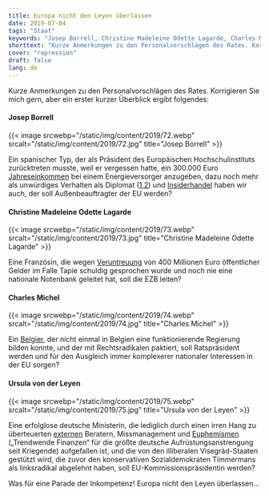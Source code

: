 ```yaml
---
title: Europa nicht den Leyen überlassen
date: 2019-07-04
tags: "Staat"
keywords: "Josep Borrell, Christine Madeleine Odette Lagarde, Charles Michel, Ursula von der Leyen, Europa, Europa Parlament, Europa Kommission, Europa Präsident"
shorttext: "Kurze Anmerkungen zu den Personalvorschlägen des Rates. Korrigieren Sie mich gern, aber ein erster kurzer Überblick ergibt folgendes"
cover: "repression"
draft: false
lang: de
---
```


Kurze Anmerkungen zu den Personalvorschlägen des Rates. Korrigieren Sie mich gern, aber ein erster kurzer Überblick ergibt folgendes:

#### Josep Borrell

{{< image srcwebp="/static/img/content/2019/72.webp" srcalt="/static/img/content/2019/72.jpg" title="Josep Borrell" >}}

Ein spanischer Typ, der als Präsident des Europäischen Hochschulinstituts zurücktreten musste, weil er vergessen hatte, ein 300.000 Euro [Jahreseinkommen](https://www.politico.eu/article/borrell-forced-to-resign-over-energy-interests/ "Borrell forced to resign over energy interests") bei einem Energieversorger anzugeben, dazu noch mehr als unwürdiges Verhalten als Diplomat ([1](https://www.elperiodico.com/es/politica/20190528/rusia-embajador-espanol-declaraciones-borrell-el-periodico-7478217 "Rusia cita al embajador español por unas declaraciones inamistosas de Borrell en EL PERIÓDICO"),[2](https://www.heise.de/tp/features/Spanien-veraergert-Mexiko-will-Entschuldigung-fuer-die-Eroberung-4353871.html "Spanien verärgert: Mexiko will Entschuldigung für die Eroberung")) und [Insiderhandel](https://www.lavanguardia.com/politica/20181127/453212914541/borrell-pagar-30000-euros-venta-acciones-abengoa-video-seo-ext.html "Borrell deberá pagar 30.000 euros por la venta de acciones de Abengoa") haben wir auch, der soll Außenbeauftragter der EU werden? 

#### Christine Madeleine Odette Lagarde

{{< image srcwebp="/static/img/content/2019/73.webp" srcalt="/static/img/content/2019/73.jpg" title="Christine Madeleine Odette Lagarde" >}}

Eine Französin, die wegen [Veruntreuung](https://www.haz.de/Nachrichten/Politik/Deutschland-Welt/Gericht-spricht-IWF-Chefin-Lagarde-schuldig "Gericht spricht IWF-Chefin Lagarde schuldig") von 400 Millionen Euro öffentlicher Gelder im Falle Tapie schuldig gesprochen wurde und noch nie eine nationale Notenbank geleitet hat, soll die EZB leiten?

#### Charles Michel

{{< image srcwebp="/static/img/content/2019/74.webp" srcalt="/static/img/content/2019/74.jpg" title="Charles Michel" >}}

Ein [Belgier](https://www.euractiv.com/section/future-eu/news/charles-michel-the-compromise-builder/ "Charles Michel, the compromise builder"), der nicht einmal in Belgien eine funktionierende Regierung bilden konnte, und der mit Rechtsradikalen paktiert, soll Ratspräsident werden und für den Ausgleich immer komplexerer nationaler Interessen in der EU sorgen?

#### Ursula von der Leyen

{{< image srcwebp="/static/img/content/2019/75.webp" srcalt="/static/img/content/2019/75.jpg" title="Ursula von der Leyen" >}}

Eine erfolglose deutsche Ministerin, die lediglich durch einen irren Hang zu überteuerten [externen](https://www.zeit.de/politik/deutschland/2016-07/ursula-von-der-leyen-berater-ruestung-ausgaben "300 Millionen für externe Berater") Beratern, Missmanagement und [Euphemismen](https://www.focus.de/politik/deutschland/politik-weitermachen_id_8328701.html "Weitermachen?") („Trendwende Finanzen“ für die größte deutsche Aufrüstungsanstrengung seit Kriegende) aufgefallen ist, und die von den illiberalen Visegrád-Staaten gestützt wird, die zuvor den konservativen Sozialdemokraten Timmermans als linksradikal abgelehnt haben, soll EU-Kommissionspräsidentin werden?

Was für eine Parade der Inkompetenz! Europa nicht den Leyen überlassen...
